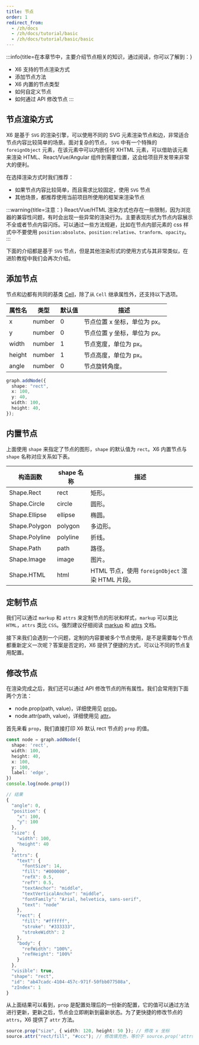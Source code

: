 ```yaml
---
title: 节点
order: 1
redirect_from:
  - /zh/docs
  - /zh/docs/tutorial/basic
  - /zh/docs/tutorial/basic/basic
---
```


:::info{title=在本章节中，主要介绍节点相关的知识，通过阅读，你可以了解到：}

- X6 支持的节点渲染方式
- 添加节点方法
- X6 内置的节点类型
- 如何自定义节点
- 如何通过 API 修改节点
  :::

## 节点渲染方式

X6 是基于 `SVG` 的渲染引擎，可以使用不同的 SVG 元素渲染节点和边，非常适合节点内容比较简单的场景。面对复杂的节点， `SVG` 中有一个特殊的 `foreignObject` 元素，在该元素中可以内嵌任何 XHTML 元素，可以借助该元素来渲染 HTML、React/Vue/Angular 组件到需要位置，这会给项目开发带来非常大的便利。

在选择渲染方式时我们推荐：

- 如果节点内容比较简单，而且需求比较固定，使用 `SVG` 节点
- 其他场景，都推荐使用当前项目所使用的框架来渲染节点

:::warning{title=注意：}
React/Vue/HTML 渲染方式也存在一些限制，因为浏览器的兼容性问题，有时会出现一些异常的渲染行为。主要表现形式为节点内容展示不全或者节点内容闪烁。可以通过一些方法规避，比如在节点内部元素的 css 样式中不要使用 `position:absolute`、`position:relative`、`tranform`、`opacity`。
:::

下面的介绍都是基于 `SVG` 节点，但是其他渲染形式的使用方式与其非常类似，在进阶教程中我们会再次介绍。

## 添加节点

节点和边都有共同的基类 [Cell](/zh/docs/api/model/cell)，除了从 `Cell` 继承属性外，还支持以下选项。

| 属性名 | 类型   | 默认值 | 描述                         |
| ------ | ------ | ------ | ---------------------------- |
| x      | number | 0      | 节点位置 x 坐标，单位为 px。 |
| y      | number | 0      | 节点位置 y 坐标，单位为 px。 |
| width  | number | 1      | 节点宽度，单位为 px。        |
| height | number | 1      | 节点高度，单位为 px。        |
| angle  | number | 0      | 节点旋转角度。               |

```ts
graph.addNode({
  shape: "rect",
  x: 100,
  y: 40,
  width: 100,
  height: 40,
});
```

## 内置节点

上面使用 `shape` 来指定了节点的图形，`shape` 的默认值为 `rect`。X6 内置节点与 `shape` 名称对应关系如下表。

| 构造函数       | shape 名称 | 描述                                             |
| -------------- | ---------- | ------------------------------------------------ |
| Shape.Rect     | rect       | 矩形。                                           |
| Shape.Circle   | circle     | 圆形。                                           |
| Shape.Ellipse  | ellipse    | 椭圆。                                           |
| Shape.Polygon  | polygon    | 多边形。                                         |
| Shape.Polyline | polyline   | 折线。                                           |
| Shape.Path     | path       | 路径。                                           |
| Shape.Image    | image      | 图片。                                           |
| Shape.HTML     | html       | HTML 节点，使用 `foreignObject` 渲染 HTML 片段。 |

<code id="node-shapes" src="@/src/tutorial/basic/node/shapes/index.tsx"></code>

## 定制节点

我们可以通过 `markup` 和 `attrs` 来定制节点的形状和样式，`markup` 可以类比 `HTML`，`attrs` 类比 `CSS`。强烈建议仔细阅读 [markup](/zh/docs/api/model/cell#markup) 和 [attrs](/zh/docs/api/model/cell#attrs) 文档。

接下来我们会遇到一个问题，定制的内容要被多个节点使用，是不是需要每个节点都重新定义一次呢？答案是否定的，X6 提供了便捷的方式，可以让不同的节点复用配置。

<code id="node-registry" src="@/src/tutorial/basic/node/registry/index.tsx"></code>

## 修改节点

在渲染完成之后，我们还可以通过 API 修改节点的所有属性。我们会常用到下面两个方法：

- node.prop(path, value)，详细使用见 [prop](/zh/docs/api/model/cell#节点和边的属性-properties)。
- node.attr(path, value)，详细使用见 [attr](/zh/docs/api/model/cell#元素属性-attrs)。

首先来看 `prop`，我们直接打印 X6 默认 rect 节点的 `prop` 的值。

```ts
const node = graph.addNode({
  shape: 'rect',
  width: 100,
  height: 40,
  x: 100,
  y: 100,
  label: 'edge',
})
console.log(node.prop())

// 结果
{
  "angle": 0,
  "position": {
    "x": 100,
    "y": 100
  },
  "size": {
    "width": 100,
    "height": 40
  },
  "attrs": {
    "text": {
      "fontSize": 14,
      "fill": "#000000",
      "refX": 0.5,
      "refY": 0.5,
      "textAnchor": "middle",
      "textVerticalAnchor": "middle",
      "fontFamily": "Arial, helvetica, sans-serif",
      "text": "node"
    },
    "rect": {
      "fill": "#ffffff",
      "stroke": "#333333",
      "strokeWidth": 2
    },
    "body": {
      "refWidth": "100%",
      "refHeight": "100%"
    }
  },
  "visible": true,
  "shape": "rect",
  "id": "ab47cadc-4104-457c-971f-50fbb077508a",
  "zIndex": 1
}
```

从上面结果可以看到，`prop` 是配置处理后的一份新的配置，它的值可以通过方法进行更新，更新之后，节点会立即刷新到最新状态。为了更快捷的修改节点的 `attrs`，X6 提供了 `attr` 方法。

```ts
source.prop("size", { width: 120, height: 50 }); // 修改 x 坐标
source.attr("rect/fill", "#ccc"); // 修改填充色，等价于 source.prop('attrs/rect/fill', '#ccc')
```

<code id="node-prop" src="@/src/tutorial/basic/node/prop/index.tsx"></code>
